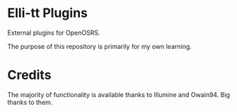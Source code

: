 # Elli-tt Plugins

External plugins for OpenOSRS.

The purpose of this repository is primarily for my own learning.


# Credits

The majority of functionality is available thanks to Illumine and Owain94. Big thanks to them.
